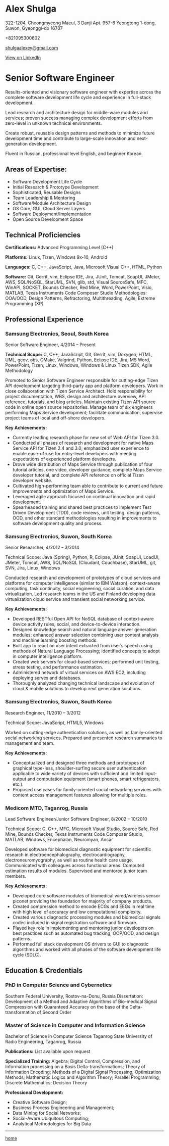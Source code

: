 **Alex Shulga**
===========

322-1204, Cheongmyeong Maeul, 3 Danji Apt. 957-6 Yeongtong 1-dong, Suwon, Gyeonggi-do 16707

+821095300602

[shulgaalexey@gmail.com](mailto:shulgaalexey@gmail.com)

[View on LinkedIn](https://www.linkedin.com/in/alexey-shulga-a8678443/)


Senior Software Engineer
========================

Results-oriented and visionary software engineer with expertise across the complete software development life cycle and experience in full-stack development.

Lead research and architecture design for middle-ware modules and services; proven success managing complex development efforts from zero-level in unknown technical environments.

Create robust, reusable design patterns and methods to minimize future development time and contribute to large-scale innovation and next-generation development.

Fluent in Russian, professional level English, and beginner Korean.

Areas of Expertise:
-------------------
 - Software Development Life Cycle
 - Initial Research & Prototype Development
 - Sophisticated, Reusable Designs
 - Team Leadership & Mentoring
 - Software/Module Architecture Design
 - OS Core, GUI, Cloud Server Layers
 - Software Deployment/Implementation
 - Open Source Development Space



Technical Proficiencies
-----------------------



**Certifications:**
Advanced Programming Level (C++)

**Platforms:**
Linux, Tizen, Windows 9x-10, Android

**Languages:**
C, C++, JavaScript, Java, Microsoft Visual C++, HTML, Python

**Software:**
Git, Gerrit, vim, Eclipse IDE, Jira, JUnit, Tomcat, SoapUI, JMeter, AWS, SQL/NoSQL, StarUML, SVN, glib, std, Visual SourceSafe, MFC, WinAPI, SOCKET, Bounds Checker, Red Mine, Word, PowerPoint, Visio, MATLAB, Texas Instruments Code Composer Studio
Methodologies:
OOA/OOD, Design Patterns, Refractoring, Multithreading, Agile, Extreme Programming (XP)



Professional Experience
-----------------------



### Samsung Electronics, Seoul, South Korea

Senior Software Engineer, 4/2014 – Present

**Technical Scope:** C, C++, JavaScript, Git, Gerrit, vim, Doxygen, HTML, UML, gcov, obs, CMake, Valgrind, Python, Eclipse IDE, Jira, MS Word, PowerPoint, Tizen, Linux, Windows, Windows & Linux Tizen SDK, Agile Methodology

Promoted to Senior Software Engineer responsible for cutting-edge Tizen API development targeting third-party app and platform developers. Work in close collaboration with Tizen Service Architect. Hold responsibility for project documentation, WBS, design and architecture overview, API reference, tutorials, and blog articles. Maintain existing Tizen API source code in online open source repositories. Manage team of six engineers performing Maps Service development; facilitate communication, supervise project teams of local and off-shore developers.

**Key Achievements:**
 - Currently leading research phase for new set of Web API for Tizen 3.0.
 - Conducted all phases of research and development for native Maps Service API for Tizen 2.4 and 3.0; emphasized user experience to enable ease-of-use for entry-level developers with meeting expectations of experienced platform developers.
 - Drove wide distribution of Maps Service through publication of four tutorial articles, one video, developer guidance, complete Maps Service developer tutorial, and complete API reference on official Tizen developer website.
 - Cultivated high-performing team able to contribute to current and future improvements and optimization of Maps Service.
 - Leveraged agile approach focused on continual innovation and rapid development.
 - Spearheaded training and shared best practices to implement Test Driven Development (TDD), code reviews, unit testing, design patterns, OOD, and other standard methodologies resulting in improvements to software development quality and process.



### Samsung Electronics, Suwon, South Korea

Senior Researcher, 4/2012 – 3/2014

Technical Scope: Java (Spring), Python, R, Eclipse, JUnit, SoapUI, LoadUI, JMeter, Tomcat, AWS, SQL/NoSQL (Cloudant, Couchbase), StarUML, git, SVN, Jira, Linux, Windows

Conducted research and development of prototypes of cloud services and platforms for computer intelligence (similar to IBM Watson), context-aware computing, task continuity, social engineering, social curation, and data virtualization. Led research teams in the US and Finland developing data virtualization cloud service and transient social networking service.

**Key Achievements:**
 - Developed RESTful Open API for NoSQL database of context-aware device activity rules, social, and device-to-device interaction.
 - Designed knowledge search and natural language answer generation modules; enhanced answer selection combining user content analysis and machine learning boosting methods.
 - Built app to react on user intent extracted from user’s speech using methods of Natural Language Processing; identified concepts to adopt in computer intelligence platform.
 - Created web servers for cloud-based services; performed unit testing, stress testing, and performance estimation.
 - Administered network of virtual services on AWS EC2, including deploying serves and databases.
 - Thoroughly analyzed changing technical landscape and evolution of cloud & mobile solutions to develop next generation solutions.


### Samsung Electronics, Suwon, South Korea

Research Engineer, 11/2010 – 3/2012

Technical Scope: JavaScript, HTML5, Windows

Worked on cutting-edge authentication solutions, as well as family-oriented social networking services. Prepared and presented research summaries to management and team.

**Key Achievements:**
 - Conceptualized and designed three methods and prototypes of graphical type-less, shoulder-surfing secure user authentication applicable to wide variety of devices with sufficient and limited input-output and computation equipment (smart phones, smart refrigerators, etc.).
 - Proposed use cases for family-oriented social networking services with content access management features allowing for multiple roles.


### Medicom MTD, Taganrog, Russia
Lead Software Engineer/Junior Software Engineer, 8/2002 – 10/2010

Technical Scope: C, C++, MFC, Microsoft Visual Studio, Source Safe, Red Mine, Bounds Checker, Texas Instruments Code Composer Studio, MATLAB, Windows, Encephalan, Neuromyan, Ancar

Developed software for biomedical diagnostic equipment for scientific research in electroencephalography, electrocardiography, electroneuromyography, as well as routine health care usage. Communicated with colleagues across functional areas. Computed estimation results of modules. Supervised and mentored junior team members.

**Key Achievements:**

 - Developed core software modules of biomedical wired/wireless sensor piconet providing the foundation for majority of company products.
 - Created compression method to encode ECGs and EEGs in real time with high level of accuracy and low computational complexity.
 - Created various diagnostic processing modules and biomedical signals codec included in signal registration software and firmware.
 - Played key role in implementing and mentoring junior developers on best practices such as automated bug tracking, OOP/OOD, and design patterns.
 - Performed full stack development OS drivers to GUI to diagnostic algorithms and worked with all phases of the software development life cycle (SDLC).



Education & Credentials
-----------------------



### PhD in Computer Science and Cybernetics

Southern Federal University, Rostov-na-Donu, Russia
Dissertation: Development of a Method and Adaptive Algorithms of Bio-medical Signal Compression with Guaranteed Accuracy on the base of the Delta-transformation of Second Order


### Master of Science in Computer and Information Science

Bachelor of Science in Computer Science
Taganrog State University of Radio Engineering, Taganrog, Russia


**Publications:** List available upon request


**Specialized Training:** Algebra; Digital Control, Compression, and Information processing on a Basis Delta-transformations; Theory of Information Encoding; Methods of a Digital Signal Processing; Optimization Methods; Mathematic Logics and Algorithm Theory; Parallel Programming; Discrete Mathematics; Decision Theory


**Professional Development:**
 - Creative Software Design;
 - Business Process Engineering and Management;
 - Data Mining for Social Networks;
 - Social-Aware Ubiquitous Computing;
 - Analytical Methodologies for Big Data


-----------

[home](https://shulgaalexey.github.io/)
